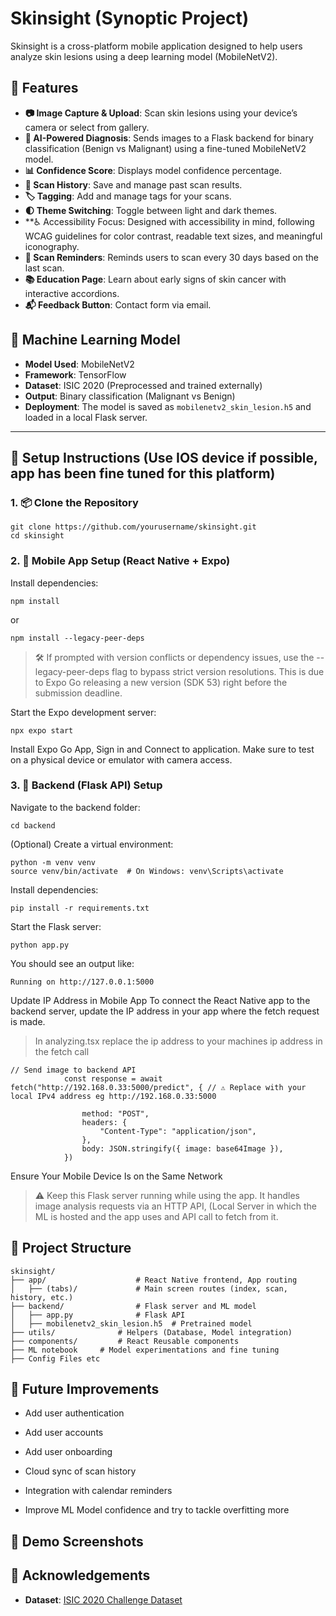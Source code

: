 # Skinsight (Synoptic Project)

Skinsight is a cross-platform mobile application designed to help users analyze skin lesions using a deep learning model (MobileNetV2).
## 📱 Features

- **📷 Image Capture & Upload**: Scan skin lesions using your device’s camera or select from gallery.
- **🧠 AI-Powered Diagnosis**: Sends images to a Flask backend for binary classification (Benign vs Malignant) using a fine-tuned MobileNetV2 model.
- **📊 Confidence Score**: Displays model confidence percentage.
- **📝 Scan History**: Save and manage past scan results.
- **🏷️ Tagging**: Add and manage tags for your scans.
- **🌓 Theme Switching**: Toggle between light and dark themes.
- **♿ Accessibility Focus: Designed with accessibility in mind, following WCAG guidelines for color contrast, readable text sizes, and meaningful iconography.
- **📆 Scan Reminders**: Reminds users to scan every 30 days based on the last scan.
- **📚 Education Page**: Learn about early signs of skin cancer with interactive accordions.
- **📬 Feedback Button**: Contact form via email.

## 🧠 Machine Learning Model

- **Model Used**: MobileNetV2
- **Framework**: TensorFlow
- **Dataset**: ISIC 2020 (Preprocessed and trained externally)
- **Output**: Binary classification (Malignant vs Benign)
- **Deployment**: The model is saved as `mobilenetv2_skin_lesion.h5` and loaded in a local Flask server.

---

## 🔧 Setup Instructions (Use IOS device if possible, app has been fine tuned for this platform)

### 1. 📦 Clone the Repository
```
git clone https://github.com/yourusername/skinsight.git
cd skinsight
```
### 2. 📱 Mobile App Setup (React Native + Expo)
Install dependencies:
```
npm install
```
or
```
npm install --legacy-peer-deps
```
> 🛠️ If prompted with version conflicts or dependency issues, use the --legacy-peer-deps flag to bypass strict version resolutions. This is due to Expo Go releasing a new version (SDK 53) right before the submission deadline.

Start the Expo development server:
```
npx expo start
```
Install Expo Go App, Sign in and Connect to application.
Make sure to test on a physical device or emulator with camera access.

### 3. 🔧 Backend (Flask API) Setup
Navigate to the backend folder:
```
cd backend
```
(Optional) Create a virtual environment:
```
python -m venv venv
source venv/bin/activate  # On Windows: venv\Scripts\activate
```
Install dependencies:
```
pip install -r requirements.txt
```
Start the Flask server:
```
python app.py
```
You should see an output like:
```
Running on http://127.0.0.1:5000
```
Update IP Address in Mobile App
To connect the React Native app to the backend server, update the IP address in your app where the fetch request is made.

> In analyzing.tsx replace the ip address to your machines ip address in the fetch call
``` 
// Send image to backend API
			const response = await fetch("http://192.168.0.33:5000/predict", { // ⚠️ Replace with your local IPv4 address eg http://192.168.0.33:5000
				
				method: "POST",
				headers: {
					"Content-Type": "application/json",
				},
				body: JSON.stringify({ image: base64Image }),
			})

```
Ensure Your Mobile Device Is on the Same Network
> ⚠️ Keep this Flask server running while using the app. It handles image analysis requests via an HTTP API, (Local Server in which the ML is hosted 
 and the app uses and API call to fetch from it.

## 📁 Project Structure
```
skinsight/
├── app/                    # React Native frontend, App routing
│   ├── (tabs)/             # Main screen routes (index, scan, history, etc.)
├── backend/                # Flask server and ML model
│   ├── app.py              # Flask API
│   ├── mobilenetv2_skin_lesion.h5  # Pretrained model
├── utils/              # Helpers (Database, Model integration)
├── components/         # React Reusable components
├── ML notebook 	# Model experimentations and fine tuning
├── Config Files etc
```

## 📌 Future Improvements
- Add user authentication

- Add user accounts
  
- Add user onboarding
  
- Cloud sync of scan history

- Integration with calendar reminders

- Improve ML Model confidence and try to tackle overfitting more

## 🎥 Demo Screenshots

## 🙏 Acknowledgements

- **Dataset**: [ISIC 2020 Challenge Dataset](https://challenge.isic-archive.com/)
